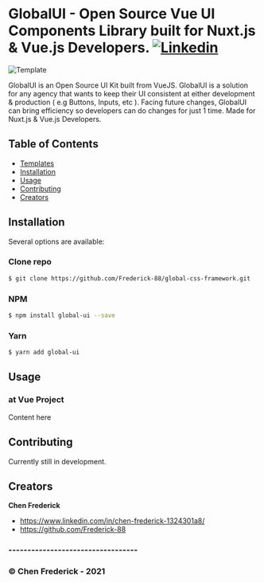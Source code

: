 # GlobalUI - Open Source Vue UI Components Library built for Nuxt.js & Vue.js Developers. [![Linkedin](https://picresize.com/images/rsz_2linkedin.png)](https://www.linkedin.com/in/chen-frederick-1324301a8/)

![Template](https://image.freepik.com/free-vector/people-drawing-web-page-elements-smartphone-lcd-screen-front-end-development-it-concept-software-development-process-pinkish-coral-blue-palette-vector-illustration_335657-1640.jpg)

GlobalUI is an Open Source UI Kit built from VueJS. GlobalUI is a solution for any agency that wants to keep their UI consistent at either development & production ( e.g Buttons, Inputs, etc ). Facing future changes, GlobalUI can bring efficiency so developers can do changes for just 1 time. Made for Nuxt.js & Vue.js Developers.

## Table of Contents

- [Templates](#templates)
- [Installation](#installation)
- [Usage](#usage)
- [Contributing](#contributing)
- [Creators](#creators)

## Installation

Several options are available:

### Clone repo

```bash
$ git clone https://github.com/Frederick-88/global-css-framework.git
```

### NPM

```bash
$ npm install global-ui --save
```

### Yarn

```bash
$ yarn add global-ui
```

## Usage

### at Vue Project

Content here

## Contributing

Currently still in development.

## Creators

**Chen Frederick**

- https://www.linkedin.com/in/chen-frederick-1324301a8/
- https://github.com/Frederick-88

### ----------------------------------

### © Chen Frederick - 2021
